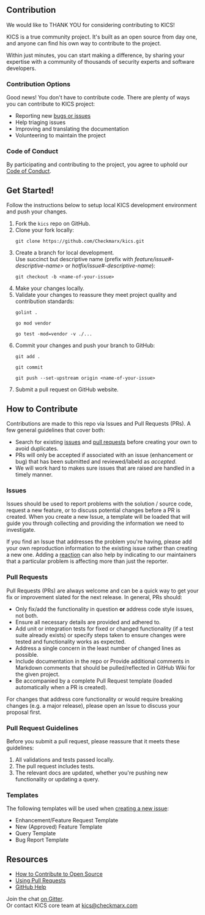## Contribution

We would like to THANK YOU for considering contributing to KICS!  

KICS is a true community project. It's built as an open source from day one, and anyone can find his own way to contribute to the project.  

Within just minutes, you can start making a difference, by sharing your expertise with a community of thousands of security experts and software developers.

### Contribution Options

Good news! You don't have to contribute code. There are plenty of ways you can contribute to KICS project:

- Reporting new [bugs or issues](https://github.com/Checkmarx/kics/issues)
- Help triaging issues
- Improving and translating the documentation 
- Volunteering to maintain the project

### Code of Conduct

By participating and contributing to the project, you agree to uphold our [Code of Conduct](code-of-conduct.md).


## Get Started!

Follow the instructions below to setup local KICS development environment and push your changes.

1. Fork the `kics` repo on GitHub.
1. Clone your fork locally:  
   ```
   git clone https://github.com/Checkmarx/kics.git
   ```
1. Create a branch for local development.  
Use succinct but descriptive name (prefix with *feature/issue#-descriptive-name>* or *hotfix/issue#-descriptive-name*):  
   ```
   git checkout -b <name-of-your-issue>
   ```
1. Make your changes locally.
1. Validate your changes to reassure they meet project quality and contribution standards:  
   ```
   golint .
   ```  
   ```
   go mod vendor
   ```  
   ```
   go test -mod=vendor -v ./...
   ```
1. Commit your changes and push your branch to GitHub:  
   ```
   git add .
   ```  
   ```
   git commit
   ```  
   ```
   git push --set-upstream origin <name-of-your-issue>
   ```
1. Submit a pull request on GitHub website.

## How to Contribute

Contributions are made to this repo via Issues and Pull Requests (PRs).  A few general guidelines that cover both:

- Search for existing [issues](https://github.com/Checkmarx/kics/issues) and [pull requests](https://github.com/Checkmarx/kics/pulls) before creating your own to avoid duplicates.
- PRs will only be accepted if associated with an issue (enhancement or bug) that has been submitted and reviewed/labeld as *accepted*.
- We will work hard to makes sure issues that are raised are handled in a timely manner.

### Issues

Issues should be used to report problems with the solution / source code, request a new feature, or to discuss potential changes before a PR is created. When you create a new Issue, a template will be loaded that will guide you through collecting and providing the information we need to investigate.

If you find an Issue that addresses the problem you're having, please add your own reproduction information to the existing issue rather than creating a new one. Adding a [reaction](https://github.blog/2016-03-10-add-reactions-to-pull-requests-issues-and-comments/) can also help by indicating to our maintainers that a particular problem is affecting more than just the reporter.


### Pull Requests

Pull Requests (PRs) are always welcome and can be a quick way to get your fix or improvement slated for the next release. In general, PRs should:

- Only fix/add the functionality in question **or** address code style issues, not both.
- Ensure all necessary details are provided and adhered to.
- Add unit or integration tests for fixed or changed functionality (if a test suite already exists) or specify steps taken to ensure changes were tested and functionality works as expected.
- Address a single concern in the least number of changed lines as possible.
- Include documentation in the repo or Provide additional comments in Markdown comments that should be pulled/reflected in GitHub Wiki for the given project. 
- Be accompanied by a complete Pull Request template (loaded automatically when a PR is created).

For changes that address core functionality or would require breaking changes (e.g. a major release), please open an Issue to discuss your proposal first. 

### Pull Request Guidelines

Before you submit a pull request, please reassure that it meets these guidelines:

1. All validations and tests passed locally.
1. The pull request includes tests.
1. The relevant docs are updated, whether you're pushing new functionality or updating a query.

### Templates

The following templates will be used when [creating a new issue](https://github.com/Checkmarx/kics/issues/new/choose):  

- Enhancement/Feature Request Template
- New (Approved) Feature Template
- Query Template
- Bug Report Template

## Resources

- [How to Contribute to Open Source](https://opensource.guide/how-to-contribute/)
- [Using Pull Requests](https://help.github.com/articles/about-pull-requests/)
- [GitHub Help](https://help.github.com)

Join the chat [on Gitter](https://gitter.im/kics-io/community).  
Or contact KICS core team at [kics@checkmarx.com](mailto:kics@checkmarx.com)